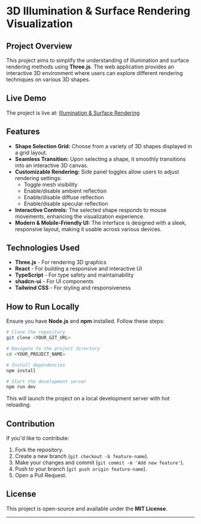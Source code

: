 # 3D Illumination & Surface Rendering Visualization

## Project Overview

This project aims to simplify the understanding of illumination and surface rendering methods using **Three.js**. The web application provides an interactive 3D environment where users can explore different rendering techniques on various 3D shapes.

## Live Demo

The project is live at: [Illumination & Surface Rendering](https://illumination-surface-rendering.vercel.app/)

## Features

- **Shape Selection Grid:** Choose from a variety of 3D shapes displayed in a grid layout.
- **Seamless Transition:** Upon selecting a shape, it smoothly transitions into an interactive 3D canvas.
- **Customizable Rendering:** Side panel toggles allow users to adjust rendering settings:
  - Toggle mesh visibility
  - Enable/disable ambient reflection
  - Enable/disable diffuse reflection
  - Enable/disable specular reflection
- **Interactive Controls:** The selected shape responds to mouse movements, enhancing the visualization experience.
- **Modern & Mobile-Friendly UI:** The interface is designed with a sleek, responsive layout, making it usable across various devices.

## Technologies Used

- **Three.js** - For rendering 3D graphics
- **React** - For building a responsive and interactive UI
- **TypeScript** - For type safety and maintainability
- **shadcn-ui** - For UI components
- **Tailwind CSS** - For styling and responsiveness

## How to Run Locally

Ensure you have **Node.js** and **npm** installed. Follow these steps:

```sh
# Clone the repository
git clone <YOUR_GIT_URL>

# Navigate to the project directory
cd <YOUR_PROJECT_NAME>

# Install dependencies
npm install

# Start the development server
npm run dev
```

This will launch the project on a local development server with hot reloading.

## Contribution

If you'd like to contribute:

1. Fork the repository.
2. Create a new branch (`git checkout -b feature-name`).
3. Make your changes and commit (`git commit -m 'Add new feature'`).
4. Push to your branch (`git push origin feature-name`).
5. Open a Pull Request.

## License

This project is open-source and available under the **MIT License**.

---

